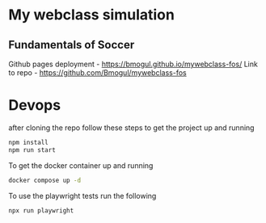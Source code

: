 # My webclass simulation
## Fundamentals of Soccer

Github pages deployment - https://bmogul.github.io/mywebclass-fos/
Link to repo - https://github.com/Bmogul/mywebclass-fos

# Devops
after cloning the repo follow these steps to get the project up and running
```bash
npm install
npm run start
```
To get the docker container up and running 
```bash
docker compose up -d
```
To use the playwright tests run the following
```bash
npx run playwright
```

